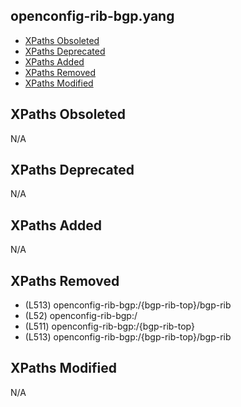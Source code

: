 ## openconfig-rib-bgp.yang

- [XPaths Obsoleted](#xpaths-obsoleted)
- [XPaths Deprecated](#xpaths-deprecated)
- [XPaths Added](#xpaths-added)
- [XPaths Removed](#xpaths-removed)
- [XPaths Modified](#xpaths-modified)

## XPaths Obsoleted

N/A

## XPaths Deprecated

N/A

## XPaths Added

N/A

## XPaths Removed

- (L513)	openconfig-rib-bgp:/{bgp-rib-top}/bgp-rib
- (L52)	openconfig-rib-bgp:/
- (L511)	openconfig-rib-bgp:/{bgp-rib-top}
- (L513)	openconfig-rib-bgp:/{bgp-rib-top}/bgp-rib

## XPaths Modified

N/A

